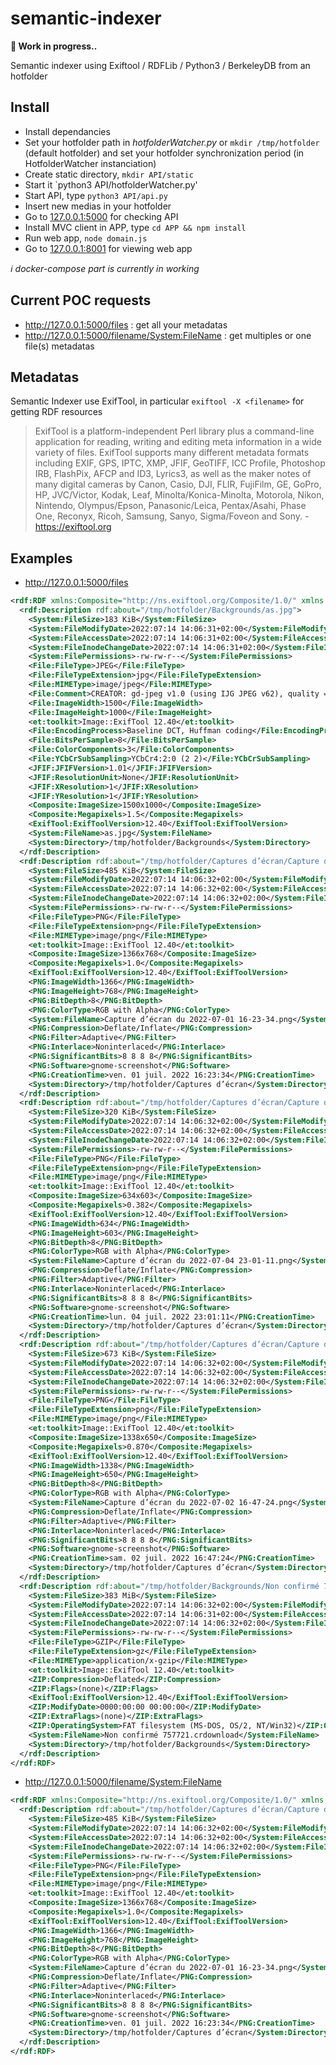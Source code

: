 # semantic-indexer

**🚧 Work in progress..**

Semantic indexer using Exiftool / RDFLib / Python3 / BerkeleyDB from an hotfolder

## Install

- Install dependancies
- Set your hotfolder path in _hotfolderWatcher.py_ or `mkdir /tmp/hotfolder` (default hotfolder) and set your hotfolder synchronization period (in HotfolderWatcher instanciation)
- Create static directory, `mkdir API/static`
- Start it `python3 API/hotfolderWatcher.py'
- Start API, type `python3 API/api.py`
- Insert new medias in your hotfolder
- Go to [127.0.0.1:5000](http://127.0.0.1:5000/) for checking API
- Install MVC client in APP, type `cd APP && npm install`
- Run web app, `node domain.js`
- Go to [127.0.0.1:8001](http://127.0.0.1:8001/) for viewing web app

*ℹ️ docker-compose part is currently in working*

## Current POC requests

- http://127.0.0.1:5000/files : get all your metadatas
- http://127.0.0.1:5000/filename/<System:FileName> : get multiples or one file(s) metadatas

## Metadatas

Semantic Indexer use ExifTool, in particular `exiftool -X <filename>` for getting RDF resources

> ExifTool is a platform-independent Perl library plus a command-line application for reading, writing and editing meta information in a wide variety of files. ExifTool supports many different metadata formats including EXIF, GPS, IPTC, XMP, JFIF, GeoTIFF, ICC Profile, Photoshop IRB, FlashPix, AFCP and ID3, Lyrics3, as well as the maker notes of many digital cameras by Canon, Casio, DJI, FLIR, FujiFilm, GE, GoPro, HP, JVC/Victor, Kodak, Leaf, Minolta/Konica-Minolta, Motorola, Nikon, Nintendo, Olympus/Epson, Panasonic/Leica, Pentax/Asahi, Phase One, Reconyx, Ricoh, Samsung, Sanyo, Sigma/Foveon and Sony. - https://exiftool.org

## Examples

- http://127.0.0.1:5000/files

```xml
<rdf:RDF xmlns:Composite="http://ns.exiftool.org/Composite/1.0/" xmlns:ExifTool="http://ns.exiftool.org/ExifTool/1.0/" xmlns:File="http://ns.exiftool.org/File/1.0/" xmlns:JFIF="http://ns.exiftool.org/JFIF/JFIF/1.0/" xmlns:PNG="http://ns.exiftool.org/PNG/PNG/1.0/" xmlns:System="http://ns.exiftool.org/File/System/1.0/" xmlns:ZIP="http://ns.exiftool.org/ZIP/ZIP/1.0/" xmlns:et="http://ns.exiftool.org/1.0/" xmlns:rdf="http://www.w3.org/1999/02/22-rdf-syntax-ns#">
  <rdf:Description rdf:about="/tmp/hotfolder/Backgrounds/as.jpg">
    <System:FileSize>183 KiB</System:FileSize>
    <System:FileModifyDate>2022:07:14 14:06:31+02:00</System:FileModifyDate>
    <System:FileAccessDate>2022:07:14 14:06:31+02:00</System:FileAccessDate>
    <System:FileInodeChangeDate>2022:07:14 14:06:31+02:00</System:FileInodeChangeDate>
    <System:FilePermissions>-rw-rw-r--</System:FilePermissions>
    <File:FileType>JPEG</File:FileType>
    <File:FileTypeExtension>jpg</File:FileTypeExtension>
    <File:MIMEType>image/jpeg</File:MIMEType>
    <File:Comment>CREATOR: gd-jpeg v1.0 (using IJG JPEG v62), quality = 75 </File:Comment>
    <File:ImageWidth>1500</File:ImageWidth>
    <File:ImageHeight>1000</File:ImageHeight>
    <et:toolkit>Image::ExifTool 12.40</et:toolkit>
    <File:EncodingProcess>Baseline DCT, Huffman coding</File:EncodingProcess>
    <File:BitsPerSample>8</File:BitsPerSample>
    <File:ColorComponents>3</File:ColorComponents>
    <File:YCbCrSubSampling>YCbCr4:2:0 (2 2)</File:YCbCrSubSampling>
    <JFIF:JFIFVersion>1.01</JFIF:JFIFVersion>
    <JFIF:ResolutionUnit>None</JFIF:ResolutionUnit>
    <JFIF:XResolution>1</JFIF:XResolution>
    <JFIF:YResolution>1</JFIF:YResolution>
    <Composite:ImageSize>1500x1000</Composite:ImageSize>
    <Composite:Megapixels>1.5</Composite:Megapixels>
    <ExifTool:ExifToolVersion>12.40</ExifTool:ExifToolVersion>
    <System:FileName>as.jpg</System:FileName>
    <System:Directory>/tmp/hotfolder/Backgrounds</System:Directory>
  </rdf:Description>
  <rdf:Description rdf:about="/tmp/hotfolder/Captures d’écran/Capture d’écran du 2022-07-01 16-23-34.png">
    <System:FileSize>485 KiB</System:FileSize>
    <System:FileModifyDate>2022:07:14 14:06:32+02:00</System:FileModifyDate>
    <System:FileAccessDate>2022:07:14 14:06:32+02:00</System:FileAccessDate>
    <System:FileInodeChangeDate>2022:07:14 14:06:32+02:00</System:FileInodeChangeDate>
    <System:FilePermissions>-rw-rw-r--</System:FilePermissions>
    <File:FileType>PNG</File:FileType>
    <File:FileTypeExtension>png</File:FileTypeExtension>
    <File:MIMEType>image/png</File:MIMEType>
    <et:toolkit>Image::ExifTool 12.40</et:toolkit>
    <Composite:ImageSize>1366x768</Composite:ImageSize>
    <Composite:Megapixels>1.0</Composite:Megapixels>
    <ExifTool:ExifToolVersion>12.40</ExifTool:ExifToolVersion>
    <PNG:ImageWidth>1366</PNG:ImageWidth>
    <PNG:ImageHeight>768</PNG:ImageHeight>
    <PNG:BitDepth>8</PNG:BitDepth>
    <PNG:ColorType>RGB with Alpha</PNG:ColorType>
    <System:FileName>Capture d’écran du 2022-07-01 16-23-34.png</System:FileName>
    <PNG:Compression>Deflate/Inflate</PNG:Compression>
    <PNG:Filter>Adaptive</PNG:Filter>
    <PNG:Interlace>Noninterlaced</PNG:Interlace>
    <PNG:SignificantBits>8 8 8 8</PNG:SignificantBits>
    <PNG:Software>gnome-screenshot</PNG:Software>
    <PNG:CreationTime>ven. 01 juil. 2022 16:23:34</PNG:CreationTime>
    <System:Directory>/tmp/hotfolder/Captures d’écran</System:Directory>
  </rdf:Description>
  <rdf:Description rdf:about="/tmp/hotfolder/Captures d’écran/Capture d’écran du 2022-07-04 23-01-11.png">
    <System:FileSize>320 KiB</System:FileSize>
    <System:FileModifyDate>2022:07:14 14:06:32+02:00</System:FileModifyDate>
    <System:FileAccessDate>2022:07:14 14:06:32+02:00</System:FileAccessDate>
    <System:FileInodeChangeDate>2022:07:14 14:06:32+02:00</System:FileInodeChangeDate>
    <System:FilePermissions>-rw-rw-r--</System:FilePermissions>
    <File:FileType>PNG</File:FileType>
    <File:FileTypeExtension>png</File:FileTypeExtension>
    <File:MIMEType>image/png</File:MIMEType>
    <et:toolkit>Image::ExifTool 12.40</et:toolkit>
    <Composite:ImageSize>634x603</Composite:ImageSize>
    <Composite:Megapixels>0.382</Composite:Megapixels>
    <ExifTool:ExifToolVersion>12.40</ExifTool:ExifToolVersion>
    <PNG:ImageWidth>634</PNG:ImageWidth>
    <PNG:ImageHeight>603</PNG:ImageHeight>
    <PNG:BitDepth>8</PNG:BitDepth>
    <PNG:ColorType>RGB with Alpha</PNG:ColorType>
    <System:FileName>Capture d’écran du 2022-07-04 23-01-11.png</System:FileName>
    <PNG:Compression>Deflate/Inflate</PNG:Compression>
    <PNG:Filter>Adaptive</PNG:Filter>
    <PNG:Interlace>Noninterlaced</PNG:Interlace>
    <PNG:SignificantBits>8 8 8 8</PNG:SignificantBits>
    <PNG:Software>gnome-screenshot</PNG:Software>
    <PNG:CreationTime>lun. 04 juil. 2022 23:01:11</PNG:CreationTime>
    <System:Directory>/tmp/hotfolder/Captures d’écran</System:Directory>
  </rdf:Description>
  <rdf:Description rdf:about="/tmp/hotfolder/Captures d’écran/Capture d’écran du 2022-07-02 16-47-24.png">
    <System:FileSize>673 KiB</System:FileSize>
    <System:FileModifyDate>2022:07:14 14:06:32+02:00</System:FileModifyDate>
    <System:FileAccessDate>2022:07:14 14:06:32+02:00</System:FileAccessDate>
    <System:FileInodeChangeDate>2022:07:14 14:06:32+02:00</System:FileInodeChangeDate>
    <System:FilePermissions>-rw-rw-r--</System:FilePermissions>
    <File:FileType>PNG</File:FileType>
    <File:FileTypeExtension>png</File:FileTypeExtension>
    <File:MIMEType>image/png</File:MIMEType>
    <et:toolkit>Image::ExifTool 12.40</et:toolkit>
    <Composite:ImageSize>1338x650</Composite:ImageSize>
    <Composite:Megapixels>0.870</Composite:Megapixels>
    <ExifTool:ExifToolVersion>12.40</ExifTool:ExifToolVersion>
    <PNG:ImageWidth>1338</PNG:ImageWidth>
    <PNG:ImageHeight>650</PNG:ImageHeight>
    <PNG:BitDepth>8</PNG:BitDepth>
    <PNG:ColorType>RGB with Alpha</PNG:ColorType>
    <System:FileName>Capture d’écran du 2022-07-02 16-47-24.png</System:FileName>
    <PNG:Compression>Deflate/Inflate</PNG:Compression>
    <PNG:Filter>Adaptive</PNG:Filter>
    <PNG:Interlace>Noninterlaced</PNG:Interlace>
    <PNG:SignificantBits>8 8 8 8</PNG:SignificantBits>
    <PNG:Software>gnome-screenshot</PNG:Software>
    <PNG:CreationTime>sam. 02 juil. 2022 16:47:24</PNG:CreationTime>
    <System:Directory>/tmp/hotfolder/Captures d’écran</System:Directory>
  </rdf:Description>
  <rdf:Description rdf:about="/tmp/hotfolder/Backgrounds/Non confirmé 757721.crdownload">
    <System:FileSize>383 MiB</System:FileSize>
    <System:FileModifyDate>2022:07:14 14:06:32+02:00</System:FileModifyDate>
    <System:FileAccessDate>2022:07:14 14:06:31+02:00</System:FileAccessDate>
    <System:FileInodeChangeDate>2022:07:14 14:06:32+02:00</System:FileInodeChangeDate>
    <System:FilePermissions>-rw-rw-r--</System:FilePermissions>
    <File:FileType>GZIP</File:FileType>
    <File:FileTypeExtension>gz</File:FileTypeExtension>
    <File:MIMEType>application/x-gzip</File:MIMEType>
    <et:toolkit>Image::ExifTool 12.40</et:toolkit>
    <ZIP:Compression>Deflated</ZIP:Compression>
    <ZIP:Flags>(none)</ZIP:Flags>
    <ExifTool:ExifToolVersion>12.40</ExifTool:ExifToolVersion>
    <ZIP:ModifyDate>0000:00:00 00:00:00</ZIP:ModifyDate>
    <ZIP:ExtraFlags>(none)</ZIP:ExtraFlags>
    <ZIP:OperatingSystem>FAT filesystem (MS-DOS, OS/2, NT/Win32)</ZIP:OperatingSystem>
    <System:FileName>Non confirmé 757721.crdownload</System:FileName>
    <System:Directory>/tmp/hotfolder/Backgrounds</System:Directory>
  </rdf:Description>
</rdf:RDF>
```

- http://127.0.0.1:5000/filename/<System:FileName>

```xml
<rdf:RDF xmlns:Composite="http://ns.exiftool.org/Composite/1.0/" xmlns:ExifTool="http://ns.exiftool.org/ExifTool/1.0/" xmlns:File="http://ns.exiftool.org/File/1.0/" xmlns:PNG="http://ns.exiftool.org/PNG/PNG/1.0/" xmlns:System="http://ns.exiftool.org/File/System/1.0/" xmlns:et="http://ns.exiftool.org/1.0/" xmlns:rdf="http://www.w3.org/1999/02/22-rdf-syntax-ns#">
  <rdf:Description rdf:about="/tmp/hotfolder/Captures d’écran/Capture d’écran du 2022-07-01 16-23-34.png">
    <System:FileSize>485 KiB</System:FileSize>
    <System:FileModifyDate>2022:07:14 14:06:32+02:00</System:FileModifyDate>
    <System:FileAccessDate>2022:07:14 14:06:32+02:00</System:FileAccessDate>
    <System:FileInodeChangeDate>2022:07:14 14:06:32+02:00</System:FileInodeChangeDate>
    <System:FilePermissions>-rw-rw-r--</System:FilePermissions>
    <File:FileType>PNG</File:FileType>
    <File:FileTypeExtension>png</File:FileTypeExtension>
    <File:MIMEType>image/png</File:MIMEType>
    <et:toolkit>Image::ExifTool 12.40</et:toolkit>
    <Composite:ImageSize>1366x768</Composite:ImageSize>
    <Composite:Megapixels>1.0</Composite:Megapixels>
    <ExifTool:ExifToolVersion>12.40</ExifTool:ExifToolVersion>
    <PNG:ImageWidth>1366</PNG:ImageWidth>
    <PNG:ImageHeight>768</PNG:ImageHeight>
    <PNG:BitDepth>8</PNG:BitDepth>
    <PNG:ColorType>RGB with Alpha</PNG:ColorType>
    <System:FileName>Capture d’écran du 2022-07-01 16-23-34.png</System:FileName>
    <PNG:Compression>Deflate/Inflate</PNG:Compression>
    <PNG:Filter>Adaptive</PNG:Filter>
    <PNG:Interlace>Noninterlaced</PNG:Interlace>
    <PNG:SignificantBits>8 8 8 8</PNG:SignificantBits>
    <PNG:Software>gnome-screenshot</PNG:Software>
    <PNG:CreationTime>ven. 01 juil. 2022 16:23:34</PNG:CreationTime>
    <System:Directory>/tmp/hotfolder/Captures d’écran</System:Directory>
  </rdf:Description>
</rdf:RDF>
```

